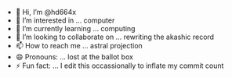 - 👋 Hi, I’m @hd664x
- 👀 I’m interested in ... computer
- 🌱 I’m currently learning ... computing
- 💞️ I’m looking to collaborate on ... rewriting the akashic record
- 📫 How to reach me ... astral projection
- 😄 Pronouns: ... lost at the ballot box
- ⚡ Fun fact: ... I edit this occassionally to inflate my commit count

<!---
hd664x/hd664x is a ✨ special ✨ repository because its `README.md` (this file) appears on your GitHub profile.
You can click the Preview link to take a look at your changes.
--->
